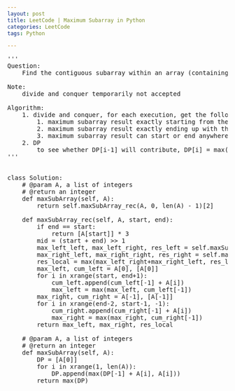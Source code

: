 ```yaml
---
layout: post
title: LeetCode | Maximum Subarray in Python
categories: LeetCode
tags: Python

---
```

<!-- import js for mathjax -->
<script src="http://cdn.mathjax.org/mathjax/latest/MathJax.js?config=default"></script>

<script type="text/x-mathjax-config">
MathJax.Hub.Config({
jax: ["input/TeX","output/HTML-CSS"],
tex2jax: {inlineMath: [['$','$'], ['\\(','\\)']]},
extensions: ["tex2jax.js","MathMenu.js","MathZoom.js"],
TeX: { equationNumbers: { autoNumber: "AMS" }, extensions: ["AMSmath.js", "AMSsymbols.js","noErrors.js","noUndefined.js"]}
});
</script>

<script type="text/javascript"
    src="http://cdn.mathjax.org/mathjax/latest/MathJax.js?config=TeX-AMS_HTML">
</script>

<pre>
'''
Question:
    Find the contiguous subarray within an array (containing at least one number) which has the largest sum. For example, given the array [−2,1,−3,4,−1,2,1,−5,4], the contiguous subarray [4,−1,2,1] has the largest sum = 6. Try divide and conquer approach.

Note:
    divide and conquer temporarily not accepted

Algorithm:
    1. divide and conquer, for each execution, get the following three results
        1. maximum subarray result exactly starting from the 1st element
        2. maximum subarray result exactly ending up with the last element
        3. maximum subarray result can start or end anywhere
    2. DP
        to see whether DP[i-1] will contribute, DP[i] = max(DP[i-1] + A[i], A[i])
'''


class Solution:
    # @param A, a list of integers
    # @return an integer
    def maxSubArray(self, A):
        return self.maxSubArray_rec(A, 0, len(A) - 1)[2]

    def maxSubArray_rec(self, A, start, end):
        if end == start:
            return [A[start]] * 3
        mid = (start + end) >> 1
        max_left_left, max_left_right, res_left = self.maxSubArray_rec(A, start, mid)
        max_right_left, max_right_right, res_right = self.maxSubArray_rec(A, mid+1, end)
        res_local = max(max_left_right+max_right_left, res_left, res_right)
        max_left, cum_left = A[0], [A[0]]
        for i in xrange(start, end+1):
            cum_left.append(cum_left[-1] + A[i])
            max_left = max(max_left, cum_left[-1])
        max_right, cum_right = A[-1], [A[-1]]
        for i in xrange(end-2, start-1, -1):
            cum_right.append(cum_right[-1] + A[i])
            max_right = max(max_right, cum_right[-1])
        return max_left, max_right, res_local

    # @param A, a list of integers
    # @return an integer
    def maxSubArray(self, A):
        DP = [A[0]]
        for i in xrange(1, len(A)):
            DP.append(max(DP[-1] + A[i], A[i]))
        return max(DP)
</pre>
